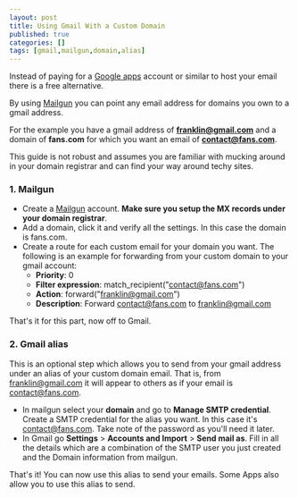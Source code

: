 ```yaml
---
layout: post
title: Using Gmail With a Custom Domain
published: true
categories: []
tags: [gmail,mailgun,domain,alias]
---
```

Instead of paying for a [Google apps](https://www.google.com/work/apps/business/) account or similar to host your email there is a free alternative.

By using [Mailgun](http://www.mailgun.com/) you can point any email address for domains you own to a gmail address.

For the example you have a gmail address of **franklin@gmail.com** and a domain of **fans.com** for which you want an email of **contact@fans.com**.

This guide is not robust and assumes you are familiar with mucking around in your domain registrar and can find your way around techy sites.

### 1. Mailgun

- Create a [Mailgun](http://www.mailgun.com/) account. **Make sure you setup the MX records under your domain registrar**.
- Add a domain, click it and verify all the settings. In this case the domain is fans.com.
- Create a route for each custom email for your domain you want. The following is an example for forwarding from your custom domain to your gmail account:
	- **Priority**: 0
	- **Filter expression**: match_recipient("contact@fans.com")
	- **Action**: forward("franklin@gmail.com")
	- **Description**: Forward contact@fans.com to franklin@gmail.com

That's it for this part, now off to Gmail.

### 2. Gmail alias

This is an optional step which allows you to send from your gmail address under an alias of your custom domain email. That is, from franklin@gmail.com it will appear to others as if your email is contact@fans.com.

- In mailgun select your **domain** and go to **Manage SMTP credential**. Create a SMTP credential for the alias you want. In this case it's contact@fans.com. Take note of the password as you'll need it later.
- In Gmail go **Settings** > **Accounts and Import** > **Send mail as**. Fill in all the details which are a combination of the SMTP user you just created and the Domain information from mailgun.

That's it! You can now use this alias to send your emails. Some Apps also allow you to use this alias to send.